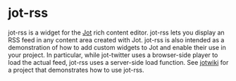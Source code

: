 # jot-rss

jot-rss is a widget for the [Jot](http://github.com/boutell/jot) rich content editor. jot-rss lets you display an RSS feed in any content area created with Jot. jot-rss is also intended as a demonstration of how to add custom widgets to Jot and enable their use in your project. In particular, while jot-twitter uses a browser-side player to load the actual feed, jot-rss uses a server-side load function. See [jotwiki](http://github.com/boutell/jotwiki) for a project that demonstrates how to use jot-rss.
